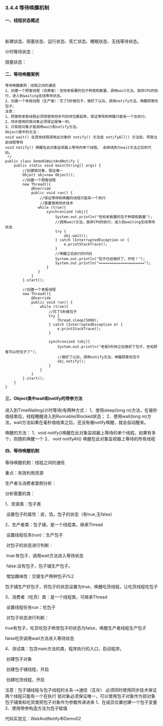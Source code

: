 ### 3.4.4 等待唤醒机制

#### 一、线程状态概述

​                               

新建状态、阻塞状态、运行状态、死亡状态、睡眠状态、无线等待状态。

 

计时等待状态：

 

阻塞状态：

 

#### 二、等待唤醒案例

 

```
等待唤醒案例：线程之间的通信
1、创建一个顾客线程（消费者）：告知老板要的包子种类和数量，调用wait方法，放弃CPU的执行，进入到waiting无线等待状态。
2、创建一个老板线程（生产者）：花了5秒做包子，做好了以后，调用notify方法，唤醒顾客吃包子。
注意：
1、顾客和老板线程必须得使用同步代码块包裹起来，保证等待和唤醒只能有一个在执行。
2、同步使用的锁对象必须保证是唯一的。
3、只有锁对象才能调用wait和notify方法。
Object类中的方法：
void wait() 在其他线程调用此对象的 notify() 方法或 notifyAll() 方法前，导致当前线程等待
void notify() 唤醒在此对象监视器上等待的单个线程。 会继续执行wait方法之后的代码。
 */
public class Demo01WaitAndNotify {
    public static void main(String[] args) {
        //创建锁对象，保证唯一
        Object obj=new Object();
        //创建一个顾客线程
        new Thread(){
            @Override
            public void run() {
                //保证等待和唤醒的线程只能有一个执行
                //需要使用同步技术
               while (true){
                   synchronized (obj){
                       System.out.println("告知老板要的包子种类和数量");
                       //调用wait方法，放弃CPU的执行，进入到waiting无线等待状态
                       try {
                           obj.wait();
                       } catch (InterruptedException e) {
                           e.printStackTrace();
                       }
                       //唤醒之后执行的代码
                       System.out.println("包子已经做好了，开吃！");
                       System.out.println("=====================");
                   }
               }
            }
        }.start();

        //创建一个老板线程
        new Thread(){
            @Override
            public void run() {
                while (true){
                    //花了5秒做包子
                    try {
                        Thread.sleep(5000);
                    } catch (InterruptedException e) {
                        e.printStackTrace();
                    }

                    synchronized (obj){
                        System.out.println("老板5秒钟之后做好了包子，告知顾客可以吃包子了");
                        //做好了以后，调用notify方法，唤醒顾客吃包子
                        obj.notify();
                    }
                }
            }
        }.start();
    }
}
```

 

#### 三、Object类中wait和notify的带参方法

进入到TimeWaiting(计时等待)有两种方式：
 1、使用sleep(long m)方法，在毫秒值结束后，线程睡醒进入到Runnable/Blocked状态；
 2、使用wait(long m)方法，wait方法如果在毫秒值结束之后，还没有被notify唤醒，就会自动醒来。
 
 唤醒的方法：
 1、void notify()唤醒在此对象监视器上等待的单个线程，如果有多个，则随机唤醒一个
 2、 void notifyAll() 唤醒在此对象监视器上等待的所有线程

 

#### 四、等待唤醒机制

等待唤醒机制：线程之间的通信

重点：有效利用资源

 

 

生产者与消费者案例分析：

分析需要的类：

1、资源类：包子类

​    设置包子的属性：皮，馅，包子的状态（有true,无false）

2、生产者类：包子铺，是一个线程类，继承Thread

​    设置线程任务(run)：生产包子

​    对包子的状态进行判断：

​       true:有包子，调用wait方法进入等待状态

​       false:没有包子，包子铺生产包子。

​           增加趣味性：交替生产两种包子i%2

​    包子铺生产好包子，将包子的状态设置为true，唤醒吃货线程，让吃货线程吃包子

3、消费者（吃货）类：是一个线程类，可继承Thread

​    设置线程任务run：吃包子

​    对包子状态进行判断：

true有包子，吃货吃包子修改包子的状态为false，唤醒生产者线程生产包子

false吃货调用wait方法进入等待状态

4、测试类：包含main方法的类，程序执行的入口，启动程序。

​    创建包子对象

​    创建包子铺线程，开启

​    创建吃货线程，开启

注意：包子铺线程与包子线程的关系-->通信（互斥）
    必须同时使用同步技术保证两个线程只能有一个在执行
    锁对象必须保证唯一，可以使用包子对象作为锁对象
    包子铺类和吃货类把包子对象作为参数传递进来
     1、在成员位置创建一个包子变量
     2、使用带参构造方法为包子赋值

 

代码实现见：WaitAndNotify中Demo02

 